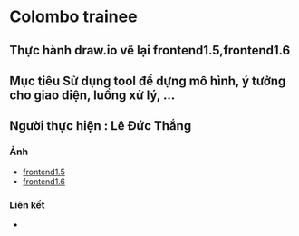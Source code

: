 # Colombo trainee

## Thực hành draw.io vẽ lại frontend1.5,frontend1.6

## Mục tiêu Sử dụng tool để dựng mô hình, ý tưởng cho giao diện, luồng xử lý, ...

## Người thực hiện : Lê Đức Thắng

### Ảnh
- [frontend1.5](https://daumarauxanh97.github.io/thang97.github.io/images/tinyone-1.png)
- [frontend1.6](https://daumarauxanh97.github.io/thucHanh2/images/My-profile.png)

### Liên kết
- 
